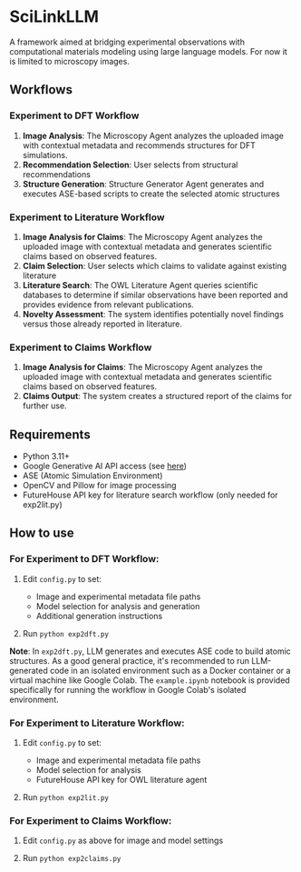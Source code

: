 # SciLinkLLM
A framework aimed at bridging experimental observations with computational materials modeling using large language models. For now it is limited to microscopy images.

## Workflows

### Experiment to DFT Workflow

1. **Image Analysis**: The Microscopy Agent analyzes the uploaded image with contextual metadata and recommends structures for DFT simulations.
2. **Recommendation Selection**: User selects from structural recommendations
3. **Structure Generation**: Structure Generator Agent generates and executes ASE-based scripts to create the selected atomic structures

### Experiment to Literature Workflow

1. **Image Analysis for Claims**: The Microscopy Agent analyzes the uploaded image with contextual metadata and generates scientific claims based on observed features.
2. **Claim Selection**: User selects which claims to validate against existing literature
3. **Literature Search**: The OWL Literature Agent queries scientific databases to determine if similar observations have been reported and provides evidence from relevant publications.
4. **Novelty Assessment**: The system identifies potentially novel findings versus those already reported in literature.

### Experiment to Claims Workflow

1. **Image Analysis for Claims**: The Microscopy Agent analyzes the uploaded image with contextual metadata and generates scientific claims based on observed features.
2. **Claims Output**: The system creates a structured report of the claims for further use.

## Requirements

- Python 3.11+
- Google Generative AI API access (see [here](https://ai.google.dev/gemini-api/docs/api-key))
- ASE (Atomic Simulation Environment)
- OpenCV and Pillow for image processing
- FutureHouse API key for literature search workflow (only needed for exp2lit.py)

## How to use

### For Experiment to DFT Workflow:

1. Edit ```config.py``` to set:
   - Image and experimental metadata file paths
   - Model selection for analysis and generation
   - Additional generation instructions

2. Run ```python exp2dft.py```

**Note**: In `exp2dft.py`, LLM generates and executes ASE code to build atomic structures. As a good general practice, it's recommended to run LLM-generated code in an isolated environment such as a Docker container or a virtual machine like Google Colab. The `example.ipynb` notebook is provided specifically for running the workflow in Google Colab's isolated environment.

### For Experiment to Literature Workflow:

1. Edit ```config.py``` to set:
   - Image and experimental metadata file paths
   - Model selection for analysis
   - FutureHouse API key for OWL literature agent

2. Run ```python exp2lit.py```

### For Experiment to Claims Workflow:

1. Edit ```config.py``` as above for image and model settings

2. Run ```python exp2claims.py```

